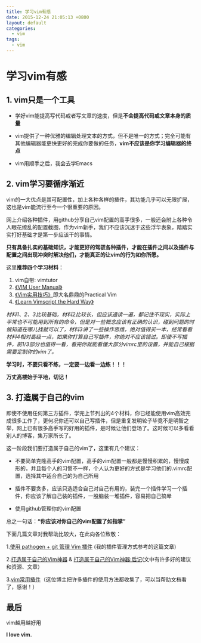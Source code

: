 ```yaml
---
title: 学习vim有感
date: 2015-12-24 21:05:13 +0800
layout: default
categories:
  - vim
tags:
  - vim
---
```


# 学习vim有感

## 1. vim只是一个工具
- 学好vim能提高写代码或者写文章的速度，但是**不会提高代码或文章本身的质量**

- vim提供了一种优雅的编辑处理文本的方式，但不是唯一的方式；完全可能有其他编辑器能更快更好的完成你要做的任务，**vim不应该是你学习编辑器的终点**

- vim用顺手之后，我会去学Emacs

## 2. vim学习要循序渐近

vim的一大优点是其可配置性，加上各种各样的插件，其功能几乎可以无限扩展，这也是vim能流行至今一个很重要的原因。

网上介绍各种插件，用github分享自己vim配置的高手很多，一般还会附上各种令人眼花缭乱的配置截图，作为vim新手，我们不应该沉迷于这些浮华表象，踏踏实实打好基础才是第一步应该干的事情。

**只有具备扎实的基础知识，才能更好的驾驭各种插件，才能在插件之间以及插件与配置之间出现冲突时解决他们，才能真正的让vim的行为如你所愿。**

这里**推荐四个学习材料**：
1. vim自带: vimtutor
2. [《VIM User Manual》](http://www.eandem.co.uk/mrw/vim/usr_doc/index.html)
3. [《Vim实用技巧》](http://item.jd.com/11445638.html)即大名鼎鼎的Practical Vim
4. [《Learn Vimscript the Hard Way》](http://learnvimscriptthehardway.stevelosh.com/)

*材料1、2、3比较基础，材料2比较长，但应该通读一遍，都记住不现实，实际上平常也不可能用到所有的命令，但是对一些概念应该有正确的认识，碰到问题的时候知道在哪儿找就可以了，材料3讲了一些操作思维，绝对值得买一本，经常看看*
*材料4相对高级一点，如果你打算自己写插件，你绝对不应该错过。即使不写插件，前1/3部分也值得一看，看完你就能看懂大部分vimrc里的设置，并能自己根据需要定制你的vim了。*

**学习时，不要只看不练，一定要一边看一边练！！！**

**万丈高楼始于平地，切记！**

## 3. 打造属于自己的vim

即使不使用任何第三方插件，学完上节列出的4个材料，你已经能使用vim高效完成很多工作了，更何况你还可以自己写插件，但是重复发明轮子毕竟不是明智之举，网上已有很多高手写的好用的插件，是时候让他们登场了。这时候可以多看看别人的博客，集万家所长了。

这一阶段我们要打造属于自己的vim了，这里有几个建议：

- 不要简单克隆高手的vim配置，高手的vim配置一般都是慢慢积累的，慢慢成形的，并且每个人的习惯不一样，个人认为更好的方式是学习他们的.vimrc配置，选择其中适合自己的为自己所用

- 插件不要贪多，应该只选适合自己对自己有用的，装完一个插件学习一个插件，你应该了解自己装的插件，一股脑装一堆插件，容易把自己搞晕

- 使用github管理你的vim配置

总之一句话：**“你应该对你自己的vim配置了如指掌”**

下面几篇文章对我帮助比较大，在此向各位致敬：

1.[使用 pathogen + git 管理 Vim 插件](http://lostjs.com/2012/02/04/use-pathogen-and-git-to-manage-vimfiles/) (我的插件管理方式参考的这篇文章)

2.[打造属于自己的Vim神器](http://zilongshanren.com/blog/2014-06-19-make-your-vim-weapon.html) & [打造属于自己的Vim神器:后记](http://zilongshanren.com/blog/2014-06-07-make-your-own-vim-supert-weapon.html)(文中有许多好的建议和资源、文章）

3.[vim常用插件](http://www.wklken.me/category/vim.html)（这位博主把许多插件的使用方法都收集了，可以当帮助文档看了，感谢！）

## 最后
vim越用越好用

**I love vim.**




